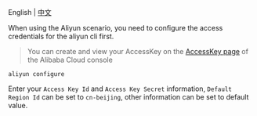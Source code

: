 English | [中文](./README_CN.md)

When using the Aliyun scenario, you need to configure the access credentials for the aliyun cli first.

> You can create and view your AccessKey on the [AccessKey page](https://ram.console.aliyun.com/manage/ak) of the Alibaba Cloud console

```shell
aliyun configure
```

Enter your `Access Key Id` and `Access Key Secret` information, `Default Region Id` can be set to `cn-beijing`, other information can be set to default value.
